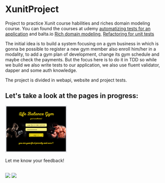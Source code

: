 # XunitProject
<p>
  Project to practice Xunit course habilities and riches domain modeling course.
You can found the courses at udemy <a href="https://www.udemy.com/course/automatizando-testes-para-sua-aplicacao/learn/lecture/9402660#overview"> automatizing tests for an application</a>
and balta.io <a href="https://balta.io/player/assistir/5c350f62-e717-9a7d-1241-702a00000000">Rich domain modeling</a>, <a href="https://balta.io/player/assistir/5d081362-fb6f-c00e-79ab-8a9b00000000">Refactoring for unit tests</a>
</p>

<p>
  The initial idea is to build a system focusing on a gym business in which is gonna be possible to register a new gym member
also enroll him/her in a modality, to add a gym plan of development, change its gym schedule and maybe check the payments.
But the focus here is to do it in TDD so while we build we also write tests to our application, we also use fluent validator, dapper and some auth knowledge.
</p>

The project is divided in webapi, website and project tests.

<h2> Let's take a look at the pages in progress: </h2>
<img alt="loginpage" height="150em" src="https://github.com/ThaisAbreuCarvalho/XunitProject/blob/Development/PagesPreview/LoginPage.png"/> 

<p> Let me know your feedback! </p><br>
 <a  href="https://www.linkedin.com/in/thais-carvalho-9776a2199/"><img height="30em" src="https://img.shields.io/badge/LinkedIn-0077B5?style=for-the-badge&logo=linkedin&logoColor=white"/></a>
 <a  href="mailto:thaisabreucarvalho@gmail.com"><img height="30em" src="https://img.shields.io/badge/Gmail-D14836?style=for-the-badge&logo=gmail&logoColor=white"/></a>